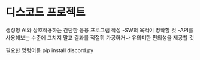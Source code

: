 # 디스코드 프로젝트

생성형 AI와 상호작용하는 간단한 응용 프로그램 작성
-SW의 목적이 명확할 것
-API를 사용해보는 수준에 그치지 말고 결과를 적절히 가공하거나 유의미한 편의성을 제공할 것

필요한 명령어들
pip install discord.py
